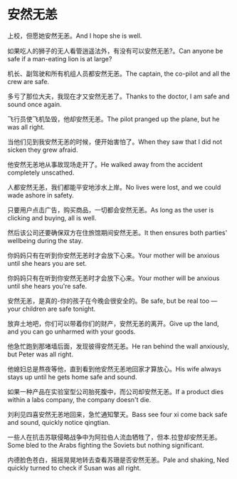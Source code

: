 # 安然无恙

<p><span class="chinese">上校，但愿她安然无恙。</span><span class="english">And I hope she is well.</span></p>

<p><span class="chinese">如果吃人的狮子的无人看管逍遥法外，有没有可以安然无恙?。</span><span class="english">Can anyone be safe if a man-eating lion is at large?</span></p>

<p><span class="chinese">机长、副驾驶和所有机组人员都安然无恙。</span><span class="english">The captain, the co-pilot and all the crew are safe.</span></p>

<p><span class="chinese">多亏了那位大夫，我现在才又安然无恙了。</span><span class="english">Thanks to the doctor, I am safe and sound once again.</span></p>

<p><span class="chinese">飞行员使飞机坠毁，他却安然无恙。</span><span class="english">The pilot pranged up the plane, but he was all right.</span></p>

<p><span class="chinese">当他们见到我安然无恙的时候，便开始害怕了。</span><span class="english">When they saw that I did not sicken they grew afraid.</span></p>

<p><span class="chinese">他安然无恙地从事故现场走开了。</span><span class="english">He walked away from the accident completely unscathed.</span></p>

<p><span class="chinese">人都安然无恙，我们都能平安地涉水上岸。</span><span class="english">No lives were lost, and we could wade ashore in safety.</span></p>

<p><span class="chinese">只要用户点击广告，购买商品，一切都会安然无恙。</span><span class="english">As long as the user is clicking and buying, all is well.</span></p>

<p><span class="chinese">然后该公司还要确保双方在住旅馆期间安然无恙。</span><span class="english">It then ensures both parties' wellbeing during the stay.</span></p>

<p><span class="chinese">你妈妈只有在听到你安然无恙时才会放下心来。</span><span class="english">Your mother will be anxious until she hears you are set.</span></p>

<p><span class="chinese">你妈妈只有在听到你安然无恙时才会放下心来。</span><span class="english">Your mother will be anxious until she hears you're safe.</span></p>

<p><span class="chinese">安然无恙，是真的-你的孩子在今晚会很安全的。</span><span class="english">Be safe, but be real too — your children are safe tonight.</span></p>

<p><span class="chinese">放弃土地吧，你们可以带着你们的财产，安然无恙的离开。</span><span class="english">Give up the land, and you can go unharmed with your goods.</span></p>

<p><span class="chinese">他急忙跑到那堵墙后面，发现彼得安然无恙。</span><span class="english">He ran behind the wall anxiously, but Peter was all right.</span></p>

<p><span class="chinese">他媳妇总是熬夜等他，直到看到他安然无恙地回家才算放心。</span><span class="english">His wife always stays up until he gets home safe and sound.</span></p>

<p><span class="chinese">如果一种产品在实验室型公司胎死腹中，而公司却安然无恙。</span><span class="english">If a product dies within a labs company, the company doesn't die.</span></p>

<p><span class="chinese">刘利见四喜安然无恙地回来，急忙通知擎天。</span><span class="english">Bass see four xi come back safe and sound, quickly notice qingtian.</span></p>

<p><span class="chinese">一些人在抗击苏联侵略战争中为阿拉伯人流血牺牲了，但本.拉登却安然无恙。</span><span class="english">Some bled to the Arabs fighting the Soviets but nothing significant.</span></p>

<p><span class="chinese">内德脸色苍白，摇摇晃晃地转去查看苏珊是否安然无恙。</span><span class="english">Pale and shaking, Ned quickly turned to check if Susan was all right.</span></p>

